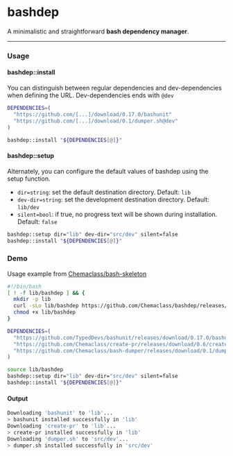 # bashdep

A minimalistic and straightforward **bash dependency manager**.

---

### Usage

#### bashdep::install

You can distinguish between regular dependencies and dev-dependencies when defining the URL.
Dev-dependencies ends with `@dev`

```bash
DEPENDENCIES=(
  "https://github.com/[...]/download/0.17.0/bashunit"
  "https://github.com/[...]/download/0.1/dumper.sh@dev"
)

bashdep::install "${DEPENDENCIES[@]}"
```

#### bashdep::setup

Alternately, you can configure the default values of bashdep using the setup function.

- `dir=string`: set the default destination directory. Default: `lib`
- `dev-dir=string`: set the development destination directory. Default: `lib/dev`
- `silent=bool`: if true, no progress text will be shown during installation. Default: `false`

```bash
bashdep::setup dir="lib" dev-dir="src/dev" silent=false
bashdep::install "${DEPENDENCIES[@]}"
```

### Demo

Usage example from
[Chemaclass/bash-skeleton](https://github.com/Chemaclass/bash-skeleton/blob/main/install-dependencies.sh)

```bash
#!/bin/bash
[ ! -f lib/bashdep ] && {
  mkdir -p lib
  curl -sLo lib/bashdep https://github.com/Chemaclass/bashdep/releases/download/0.1/bashdep
  chmod +x lib/bashdep
}

DEPENDENCIES=(
  "https://github.com/TypedDevs/bashunit/releases/download/0.17.0/bashunit"
  "https://github.com/Chemaclass/create-pr/releases/download/0.6/create-pr"
  "https://github.com/Chemaclass/bash-dumper/releases/download/0.1/dumper.sh@dev"
)

source lib/bashdep
bashdep::setup dir="lib" dev-dir="src/dev" silent=false
bashdep::install "${DEPENDENCIES[@]}"
```

#### Output

```bash
Downloading 'bashunit' to 'lib'...
> bashunit installed successfully in 'lib'
Downloading 'create-pr' to 'lib'...
> create-pr installed successfully in 'lib'
Downloading 'dumper.sh' to 'src/dev'...
> dumper.sh installed successfully in 'src/dev'
```
